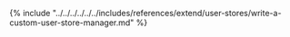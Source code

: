 {% include "../../../../../../includes/references/extend/user-stores/write-a-custom-user-store-manager.md" %}